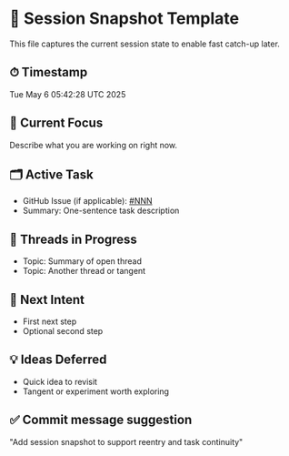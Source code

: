 # 🧩 Session Snapshot Template

This file captures the current session state to enable fast catch-up later.

## ⏱ Timestamp  
Tue May  6 05:42:28 UTC 2025

## 🧠 Current Focus  
Describe what you are working on right now.

## 🗂 Active Task  
- GitHub Issue (if applicable): [#NNN](https://github.com/dmitriz/collab-frame/issues/NNN)  
- Summary: One-sentence task description

## 🧵 Threads in Progress  
- Topic: Summary of open thread  
- Topic: Another thread or tangent

## 🌱 Next Intent  
- First next step  
- Optional second step

## 💡 Ideas Deferred  
- Quick idea to revisit  
- Tangent or experiment worth exploring

## ✅ Commit message suggestion  
"Add session snapshot to support reentry and task continuity"

